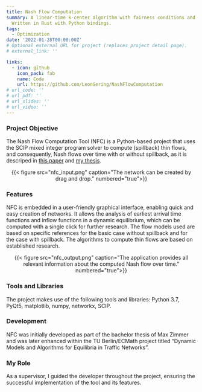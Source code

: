 ```yaml
---
title: Nash Flow Computation
summary: A linear-time k-center algorithm with fairness conditions and worst-case guarantees that is very fast in practice. 
  Written in Rust with Python bindings.
tags:
  - Optimization
date: '2022-01-28T00:00:00Z'
# Optional external URL for project (replaces project detail page).
# external_link: ''

links:
  - icon: github
    icon_pack: fab
    name: Code
    url: https://github.com/LeonSering/NashFlowComputation
# url_code: ''
# url_pdf: ''
# url_slides: ''
# url_video: ''
---
```

### Project Objective
The Nash Flow Computation Tool (NFC) is a Python-based project that uses the SCIP mixed integer program solver 
to compute (spillback) thin flows, and consequently, Nash flows over time with or without spillback, as it is 
descriped in [this paper](/publication/sering-2019-spillback) and [my thesis](/publication/sering-2020-diss).

<center>{{< figure src="nfc_input.png" caption="The network can be created by drag and drop." numbered="true">}}</center>

### Features
NFC is embedded in a user-friendly graphical interface, enabling quick and easy creation of networks.
It allows the analysis of earliest arrival time functions and inflow functions in a dynamic equilibrium, which can be computed with a single click for further research.
The flow models used are based on specific references for the basic case without spillback and for the case with spillback.
The algorithms to compute thin flows are based on established research.

<center>{{< figure src="nfc_output.png" caption="The application provides all relevant information about the computed Nash flow over time." numbered="true">}}</center>

### Tools and Libraries
The project makes use of the following tools and libraries:
Python 3.7, PyQt5, matplotlib, numpy, networkx, SCIP.

### Development
NFC was initially developed as part of the bachelor thesis of Max Zimmer and was later enhanced within the TU Berlin/ECMath project titled “Dynamic Models and Algorithms for Equilibria in Traffic Networks”.

### My Role
As a supervisor, I guided the developer throughout the project, ensuring the successful implementation of the tool and its features.

